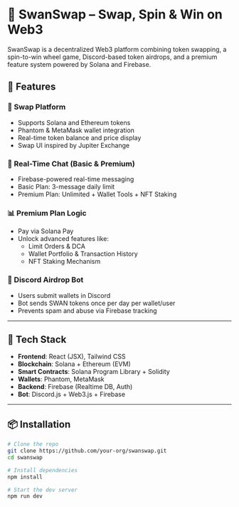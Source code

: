 # 🦢 SwanSwap – Swap, Spin & Win on Web3

SwanSwap is a decentralized Web3 platform combining token swapping, a spin-to-win wheel game, Discord-based token airdrops, and a premium feature system powered by Solana and Firebase.

## 🚀 Features

### 🔄 Swap Platform
- Supports Solana and Ethereum tokens
- Phantom & MetaMask wallet integration
- Real-time token balance and price display
- Swap UI inspired by Jupiter Exchange

### 💬 Real-Time Chat (Basic & Premium)
- Firebase-powered real-time messaging
- Basic Plan: 3-message daily limit
- Premium Plan: Unlimited + Wallet Tools + NFT Staking

### 📊 Premium Plan Logic
- Pay via Solana Pay
- Unlock advanced features like:
  - Limit Orders & DCA
  - Wallet Portfolio & Transaction History
  - NFT Staking Mechanism

### 🎁 Discord Airdrop Bot
- Users submit wallets in Discord
- Bot sends SWAN tokens once per day per wallet/user
- Prevents spam and abuse via Firebase tracking

---

## 🔧 Tech Stack

- **Frontend**: React (JSX), Tailwind CSS
- **Blockchain**: Solana + Ethereum (EVM)
- **Smart Contracts**: Solana Program Library + Solidity
- **Wallets**: Phantom, MetaMask
- **Backend**: Firebase (Realtime DB, Auth)
- **Bot**: Discord.js + Web3.js + Firebase

---

## 📦 Installation

```bash
# Clone the repo
git clone https://github.com/your-org/swanswap.git
cd swanswap

# Install dependencies
npm install

# Start the dev server
npm run dev
